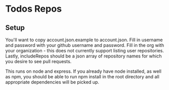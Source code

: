 Todos Repos
===========

Setup
-----

You'll want to copy account.json.example to account.json. Fill in username and password with your github username
and password. Fill in the org with your organization - this does not currently support listing user repositories.
Lastly, includeRepos should be a json array of repository names for which you desire to see pull requests.

This runs on node and express. If you already have node installed, as well as npm, you should be able to run
npm install in the root directory and all appropriate dependencies will be picked up.
